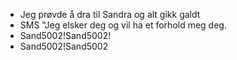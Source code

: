 - Jeg prøvde å dra til Sandra og alt gikk galdt
- SMS "Jeg elsker deg og vil ha et forhold meg deg.
- Sand5002!Sand5002!
- Sand5002!Sand5002